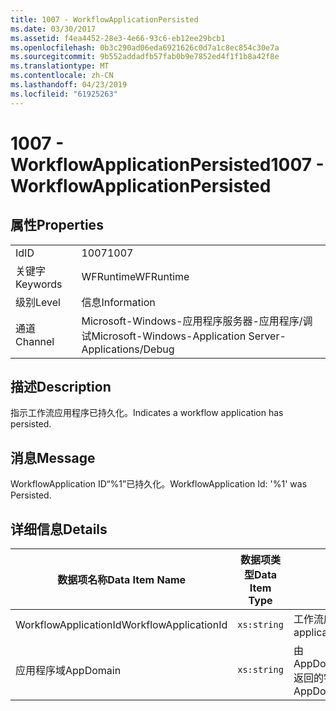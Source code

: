 ```yaml
---
title: 1007 - WorkflowApplicationPersisted
ms.date: 03/30/2017
ms.assetid: f4ea4452-28e3-4e66-93c6-eb12ee29bcb1
ms.openlocfilehash: 0b3c290ad06eda6921626c0d7a1c8ec854c30e7a
ms.sourcegitcommit: 9b552addadfb57fab0b9e7852ed4f1f1b8a42f8e
ms.translationtype: MT
ms.contentlocale: zh-CN
ms.lasthandoff: 04/23/2019
ms.locfileid: "61925263"
---
```

# <a name="1007---workflowapplicationpersisted"></a><span data-ttu-id="07535-102">1007 - WorkflowApplicationPersisted</span><span class="sxs-lookup"><span data-stu-id="07535-102">1007 - WorkflowApplicationPersisted</span></span>
## <a name="properties"></a><span data-ttu-id="07535-103">属性</span><span class="sxs-lookup"><span data-stu-id="07535-103">Properties</span></span>  
  
|||  
|-|-|  
|<span data-ttu-id="07535-104">Id</span><span class="sxs-lookup"><span data-stu-id="07535-104">ID</span></span>|<span data-ttu-id="07535-105">1007</span><span class="sxs-lookup"><span data-stu-id="07535-105">1007</span></span>|  
|<span data-ttu-id="07535-106">关键字</span><span class="sxs-lookup"><span data-stu-id="07535-106">Keywords</span></span>|<span data-ttu-id="07535-107">WFRuntime</span><span class="sxs-lookup"><span data-stu-id="07535-107">WFRuntime</span></span>|  
|<span data-ttu-id="07535-108">级别</span><span class="sxs-lookup"><span data-stu-id="07535-108">Level</span></span>|<span data-ttu-id="07535-109">信息</span><span class="sxs-lookup"><span data-stu-id="07535-109">Information</span></span>|  
|<span data-ttu-id="07535-110">通道</span><span class="sxs-lookup"><span data-stu-id="07535-110">Channel</span></span>|<span data-ttu-id="07535-111">Microsoft-Windows-应用程序服务器-应用程序/调试</span><span class="sxs-lookup"><span data-stu-id="07535-111">Microsoft-Windows-Application Server-Applications/Debug</span></span>|  
  
## <a name="description"></a><span data-ttu-id="07535-112">描述</span><span class="sxs-lookup"><span data-stu-id="07535-112">Description</span></span>  
 <span data-ttu-id="07535-113">指示工作流应用程序已持久化。</span><span class="sxs-lookup"><span data-stu-id="07535-113">Indicates a workflow application has persisted.</span></span>  
  
## <a name="message"></a><span data-ttu-id="07535-114">消息</span><span class="sxs-lookup"><span data-stu-id="07535-114">Message</span></span>  
 <span data-ttu-id="07535-115">WorkflowApplication ID“%1”已持久化。</span><span class="sxs-lookup"><span data-stu-id="07535-115">WorkflowApplication Id: '%1' was Persisted.</span></span>  
  
## <a name="details"></a><span data-ttu-id="07535-116">详细信息</span><span class="sxs-lookup"><span data-stu-id="07535-116">Details</span></span>  
  
|<span data-ttu-id="07535-117">数据项名称</span><span class="sxs-lookup"><span data-stu-id="07535-117">Data Item Name</span></span>|<span data-ttu-id="07535-118">数据项类型</span><span class="sxs-lookup"><span data-stu-id="07535-118">Data Item Type</span></span>|<span data-ttu-id="07535-119">描述</span><span class="sxs-lookup"><span data-stu-id="07535-119">Description</span></span>|  
|--------------------|--------------------|-----------------|  
|<span data-ttu-id="07535-120">WorkflowApplicationId</span><span class="sxs-lookup"><span data-stu-id="07535-120">WorkflowApplicationId</span></span>|`xs:string`|<span data-ttu-id="07535-121">工作流应用程序 ID</span><span class="sxs-lookup"><span data-stu-id="07535-121">The workflow application id</span></span>|  
|<span data-ttu-id="07535-122">应用程序域</span><span class="sxs-lookup"><span data-stu-id="07535-122">AppDomain</span></span>|`xs:string`|<span data-ttu-id="07535-123">由 AppDomain.CurrentDomain.FriendlyName 返回的字符串。</span><span class="sxs-lookup"><span data-stu-id="07535-123">The string returned by AppDomain.CurrentDomain.FriendlyName.</span></span>|
